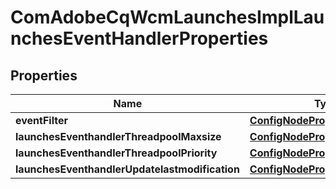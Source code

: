 
# ComAdobeCqWcmLaunchesImplLaunchesEventHandlerProperties

## Properties
Name | Type | Description | Notes
------------ | ------------- | ------------- | -------------
**eventFilter** | [**ConfigNodePropertyString**](ConfigNodePropertyString.md) |  |  [optional]
**launchesEventhandlerThreadpoolMaxsize** | [**ConfigNodePropertyInteger**](ConfigNodePropertyInteger.md) |  |  [optional]
**launchesEventhandlerThreadpoolPriority** | [**ConfigNodePropertyDropDown**](ConfigNodePropertyDropDown.md) |  |  [optional]
**launchesEventhandlerUpdatelastmodification** | [**ConfigNodePropertyBoolean**](ConfigNodePropertyBoolean.md) |  |  [optional]




